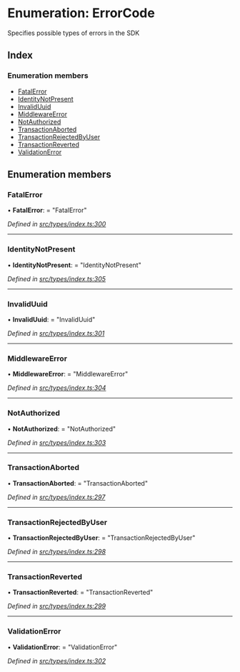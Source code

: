 # Enumeration: ErrorCode

Specifies possible types of errors in the SDK

## Index

### Enumeration members

* [FatalError](errorcode.md#fatalerror)
* [IdentityNotPresent](errorcode.md#identitynotpresent)
* [InvalidUuid](errorcode.md#invaliduuid)
* [MiddlewareError](errorcode.md#middlewareerror)
* [NotAuthorized](errorcode.md#notauthorized)
* [TransactionAborted](errorcode.md#transactionaborted)
* [TransactionRejectedByUser](errorcode.md#transactionrejectedbyuser)
* [TransactionReverted](errorcode.md#transactionreverted)
* [ValidationError](errorcode.md#validationerror)

## Enumeration members

###  FatalError

• **FatalError**: = "FatalError"

*Defined in [src/types/index.ts:300](https://github.com/PolymathNetwork/polymesh-sdk/blob/ad17cbf/src/types/index.ts#L300)*

___

###  IdentityNotPresent

• **IdentityNotPresent**: = "IdentityNotPresent"

*Defined in [src/types/index.ts:305](https://github.com/PolymathNetwork/polymesh-sdk/blob/ad17cbf/src/types/index.ts#L305)*

___

###  InvalidUuid

• **InvalidUuid**: = "InvalidUuid"

*Defined in [src/types/index.ts:301](https://github.com/PolymathNetwork/polymesh-sdk/blob/ad17cbf/src/types/index.ts#L301)*

___

###  MiddlewareError

• **MiddlewareError**: = "MiddlewareError"

*Defined in [src/types/index.ts:304](https://github.com/PolymathNetwork/polymesh-sdk/blob/ad17cbf/src/types/index.ts#L304)*

___

###  NotAuthorized

• **NotAuthorized**: = "NotAuthorized"

*Defined in [src/types/index.ts:303](https://github.com/PolymathNetwork/polymesh-sdk/blob/ad17cbf/src/types/index.ts#L303)*

___

###  TransactionAborted

• **TransactionAborted**: = "TransactionAborted"

*Defined in [src/types/index.ts:297](https://github.com/PolymathNetwork/polymesh-sdk/blob/ad17cbf/src/types/index.ts#L297)*

___

###  TransactionRejectedByUser

• **TransactionRejectedByUser**: = "TransactionRejectedByUser"

*Defined in [src/types/index.ts:298](https://github.com/PolymathNetwork/polymesh-sdk/blob/ad17cbf/src/types/index.ts#L298)*

___

###  TransactionReverted

• **TransactionReverted**: = "TransactionReverted"

*Defined in [src/types/index.ts:299](https://github.com/PolymathNetwork/polymesh-sdk/blob/ad17cbf/src/types/index.ts#L299)*

___

###  ValidationError

• **ValidationError**: = "ValidationError"

*Defined in [src/types/index.ts:302](https://github.com/PolymathNetwork/polymesh-sdk/blob/ad17cbf/src/types/index.ts#L302)*
